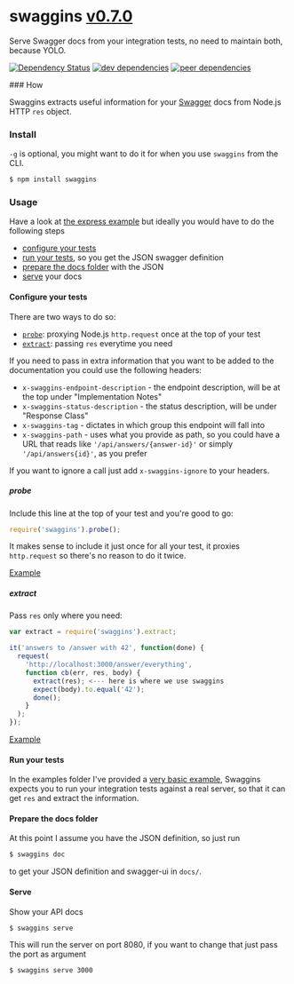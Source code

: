 # swaggins [v0.7.0](https://github.com/lazywithclass/swaggins/blob/master/CHANGELOG.md#070)

Serve Swagger docs from your integration tests, no need to maintain both, because YOLO.

[![Dependency Status](https://david-dm.org/lazywithclass/swaggins.svg)](https://david-dm.org/lazywithclass/swaggins) [![dev dependencies](https://david-dm.org/lazywithclass/swaggins/dev-status.svg)](https://david-dm.org/lazywithclass/swaggins#info=devDependencies) [![peer dependencies](https://david-dm.org/lazywithclass/swaggins/peer-status.svg)](https://david-dm.org/lazywithclass/swaggins#info=peerDependencies)

### How

Swaggins extracts useful information for your [Swagger](http://swagger.io/) docs from Node.js HTTP `res` object.

### Install

`-g` is optional, you might want to do it for when you
use `swaggins` from the CLI.

```bash
$ npm install swaggins
```

### Usage

Have a look at [the express example](https://github.com/lazywithclass/swaggins/tree/master/examples/express)
but ideally you would have to do the following steps

 * [configure your tests](#configure-your-tests)
 * [run your tests](#run-your-tests), so you get the JSON swagger definition
 * [prepare the docs folder](#prepare-the-docs-folder) with the JSON
 * [serve](#serve) your docs

#### Configure your tests

There are two ways to do so:

 * [`probe`](#probe): proxying Node.js `http.request` once at the top of your test
 * [`extract`](#extract): passing `res` everytime you need

If you need to pass in extra information that you want to be added to the documentation
you could use the following headers:

 * `x-swaggins-endpoint-description` - the endpoint description, will be at the top under "Implementation Notes"
 * `x-swaggins-status-description` - the status description, will be under "Response Class"
 * `x-swaggins-tag` - dictates in which group this endpoint will fall into
 * `x-swaggins-path` - uses what you provide as path, so you could have a URL that reads like `'/api/answers/{answer-id}'` or simply `'/api/answers{id}'`, as you prefer

If you want to ignore a call just add `x-swaggins-ignore` to your headers.

##### probe

Include this line at the top of your test and you're good to go:

```javascript
require('swaggins').probe();
```

It makes sense to include it just once for all your test, it proxies `http.request` so there's no reason to do it twice.

[Example](https://github.com/lazywithclass/swaggins/tree/master/examples/express/test-with-probe.js#L4)

##### extract

Pass `res` only where you need:

```javascript
var extract = require('swaggins').extract;

it('answers to /answer with 42', function(done) {
  request(
    'http://localhost:3000/answer/everything',
    function cb(err, res, body) {
      extract(res); <--- here is where we use swaggins
      expect(body).to.equal('42');
      done();
    }
  );
});
```

[Example](https://github.com/lazywithclass/swaggins/blob/master/examples/express/test-with-extract.js#L12)

#### Run your tests

In the examples folder I've provided a [very basic example](https://github.com/lazywithclass/swaggins/blob/master/examples/express/run-me.sh),
Swaggins expects you to run your integration tests against
a real server, so that it can get `res` and extract the information.

#### Prepare the docs folder

At this point I assume you have the JSON definition, so just run

```bash
$ swaggins doc
```

to get your JSON definition and swagger-ui in `docs/`.

#### Serve

Show your API docs

```bash
$ swaggins serve
```

This will run the server on port 8080, if you want to change that just pass the port as argument

```bash
$ swaggins serve 3000
```

